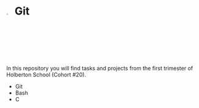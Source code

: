 # <a> <img src="https://git-scm.com/images/logos/downloads/Git-Icon-1788C.png" width=3% heigth=3% ></img></a>  Git

In this repository you will find tasks and projects from the first trimester of Holberton School (Cohort #20).

- Git
- Bash
- C
